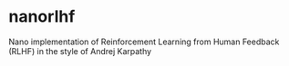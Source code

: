 # nanorlhf
Nano implementation of Reinforcement Learning from Human Feedback (RLHF) in the style of Andrej Karpathy
